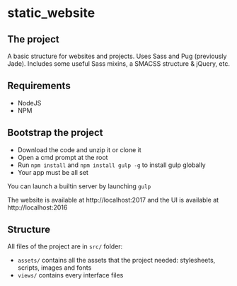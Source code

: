 # static_website

## The project
A basic structure for websites and projects. Uses Sass and Pug (previously Jade). Includes some useful Sass mixins, a SMACSS structure & jQuery, etc.

## Requirements
* NodeJS
* NPM

## Bootstrap the project
* Download the code and unzip it or clone it
* Open a cmd prompt at the root
* Run `npm install` and `npm install gulp -g` to install gulp globally
* Your app must be all set

You can launch a builtin server by launching `gulp`

The website is available at http://localhost:2017 and the UI is available at http://localhost:2016

## Structure
All files of the project are in `src/` folder:
* `assets/` contains all the assets that the project needed: stylesheets, scripts, images and fonts
* `views/` contains every interface files
